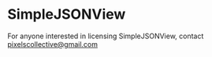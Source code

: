 # SimpleJSONView
For anyone interested in licensing SimpleJSONView, contact pixelscollective@gmail.com
